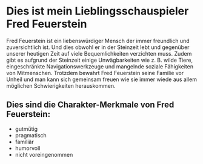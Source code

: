 # Dies ist mein Lieblingsschauspieler Fred Feuerstein

Fred Feuerstein ist ein liebenswürdiger Mensch der immer freundlich und zuversichtlich ist. Und dies obwohl er in der Steinzeit lebt und gegenüber unserer heutigen Zeit auf viele Bequemlichkeiten verzichten muss. Zudem gibt es aufgrund der Steinzeit einige Unwägbarkeiten wie z. B. wilde Tiere, eingeschränkte Navigationswerkzeuge und mangelnde soziale Fähigkeiten von Mitmenschen. Trotzdem bewahrt Fred Feuerstein seine Familie vor Unheil und man kann sich gemeinsam freuen wie sie immer wiede aus allem möglichen Schwierigkeiten herauskommen.

## Dies sind die Charakter-Merkmale von Fred Feuerstein:
* gutmütig
* pragmatisch
* familiär
* humorvoll
* nicht voreingenommen

